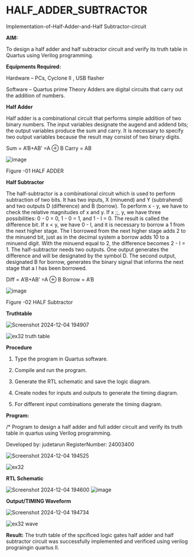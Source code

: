 # HALF_ADDER_SUBTRACTOR

Implementation-of-Half-Adder-and-Half Subtractor-circuit

**AIM:**

To design a half adder and half subtractor circuit and verify its truth table in Quartus using Verilog programming.

**Equipments Required:**

Hardware – PCs, Cyclone II , USB flasher 

Software – Quartus prime Theory Adders are digital circuits that carry out the addition of numbers.

**Half Adder**

Half adder is a combinational circuit that performs simple addition of two binary numbers. The input variables designate the augend and addend bits; the output variables produce the sum and carry. It is necessary to specify two output variables because the result may consist of two binary digits.

Sum = A’B+AB’ =A ⊕ B Carry = AB

![image](https://github.com/naavaneetha/HALF_ADDER_SUBTRACTOR/assets/154305477/bd4a0b2c-cdbc-4184-ab08-81578f121e1f)

Figure -01 HALF ADDER

**Half Subtractor**

The half-subtractor is a combinational circuit which is used to perform subtraction of two bits. It has two inputs, X (minuend) and Y (subtrahend) and two outputs D (difference) and B (borrow). To perform x - y, we have to check the relative magnitudes of x and y. If x ;;, y, we have three possibilities: 0 - 0 = 0, 1 - 0 = 1, and 1 - I = 0. The result is called the difference bit. If x < y, we have 0 - I, and it is necessary to borrow a 1 from the next higher stage. The I borrowed from the next higher stage adds 2 to the minuend bit, just as in the decimal system a borrow adds 10 to a minuend digit. With the minuend equal to 2, the difference becomes 2 - I = 1. The half-subtractor needs two outputs. One output generates the difference and will be designated by the symbol D. The second output, designated B for borrow, generates the binary signal that informs the next stage that a I has been borrowed. 

Diff = A’B+AB’ =A ⊕ B
Borrow = A’B

 ![image](https://github.com/naavaneetha/HALF_ADDER_SUBTRACTOR/assets/154305477/d76b099c-513f-4e7c-843a-e2fd028a531a)

Figure -02 HALF Subtractor

**Truthtable**

![Screenshot 2024-12-04 194907](https://github.com/user-attachments/assets/ca319d71-11b9-4efa-8298-1374cc14fd4c)

![ex32 truth table](https://github.com/user-attachments/assets/ad15f028-e352-4100-8afe-654f822e0740)


**Procedure**

1.	Type the program in Quartus software.

2.	Compile and run the program.

3.	Generate the RTL schematic and save the logic diagram.

4.	Create nodes for inputs and outputs to generate the timing diagram.

5.	For different input combinations generate the timing diagram.


**Program:**

/* Program to design a half adder and full adder circuit and verify its truth table in quartus using Verilog programming.

Developed by: judetarun RegisterNumber: 24003400

![Screenshot 2024-12-04 194525](https://github.com/user-attachments/assets/bd41367b-af2b-4634-be23-bd4b21c646ca)

![ex32](https://github.com/user-attachments/assets/507eef3b-39a6-4f0e-bd85-554a6bec858f)

**RTL Schematic**

![Screenshot 2024-12-04 194600](https://github.com/user-attachments/assets/4df38b76-2945-40e4-9566-da6a0e1c9ef2)
![image](https://github.com/user-attachments/assets/7658e909-1537-438f-9f3a-dcfa983d49c4)


**Output/TIMING Waveform**

![Screenshot 2024-12-04 194734](https://github.com/user-attachments/assets/3f01a35a-7421-46c8-a33d-f9a5af0a2e0f)

![ex32 wave](https://github.com/user-attachments/assets/5e13b8a7-ef8f-4bbb-89a7-bafe6d341454)

**Result:**
The truth table of the spcificed logic gates half adder and half subtractor circuit was successfully implemented and verificed using verilog prograingin quartus II.
